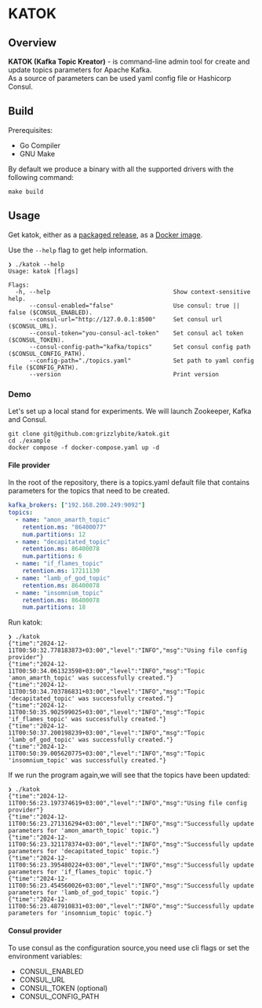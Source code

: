 # KATOK

## Overview
**KATOK (Kafka Topic Kreator)** - is command-line admin tool for create and update  topics parameters  for Apache Kafka.  
As a source of parameters can be used  yaml config file or Hashicorp Consul.


## Build

Prerequisites:

- Go Compiler
- GNU Make

By default we produce a binary with all the supported drivers with the following command:

```shell
make build
```

## Usage

Get katok, either as a [packaged release](https://github.com/grizzlybite/katok/releases/latest),
as a [Docker image](https://hub.docker.com/r/grizzlybite/katok).

Use the `--help` flag to get help information.

```shell
❯ ./katok --help
Usage: katok [flags]

Flags:
  -h, --help                                   Show context-sensitive help.
      --consul-enabled="false"                 Use consul: true || false ($CONSUL_ENABLED).
      --consul-url="http://127.0.0.1:8500"     Set consul url ($CONSUL_URL).
      --consul-token="you-consul-acl-token"    Set consul acl token ($CONSUL_TOKEN).
      --consul-config-path="kafka/topics"      Set consul config path ($CONSUL_CONFIG_PATH).
      --config-path="./topics.yaml"            Set path to yaml config file ($CONFIG_PATH).
      --version                                Print version 
```

### Demo
Let's set up a local stand for experiments.
We will launch Zookeeper, Kafka and Consul. 
```shell
git clone git@github.com:grizzlybite/katok.git
cd ./example
docker compose -f docker-compose.yaml up -d 
```

#### File provider
In the root of the repository, there is a topics.yaml default file that contains parameters for the topics that need to be created.
```yaml
kafka_brokers: ["192.168.200.249:9092"]
topics:
  - name: "amon_amarth_topic"
    retention.ms: "86400077"
    num.partitions: 12
  - name: "decapitated_topic"
    retention.ms: 86400078
    num.partitions: 6
  - name: "if_flames_topic"
    retention.ms: 17211130
  - name: "lamb_of_god_topic"
    retention.ms: 86400078
  - name: "insomnium_topic"
    retention.ms: 86400078
    num.partitions: 18
```
Run katok:
```shell
❯ ./katok
{"time":"2024-12-11T00:50:32.778183873+03:00","level":"INFO","msg":"Using file config provider"}
{"time":"2024-12-11T00:50:34.061323598+03:00","level":"INFO","msg":"Topic 'amon_amarth_topic' was successfully created."}
{"time":"2024-12-11T00:50:34.703786831+03:00","level":"INFO","msg":"Topic 'decapitated_topic' was successfully created."}
{"time":"2024-12-11T00:50:35.902599025+03:00","level":"INFO","msg":"Topic 'if_flames_topic' was successfully created."}
{"time":"2024-12-11T00:50:37.200198239+03:00","level":"INFO","msg":"Topic 'lamb_of_god_topic' was successfully created."}
{"time":"2024-12-11T00:50:39.005620775+03:00","level":"INFO","msg":"Topic 'insomnium_topic' was successfully created."}
```

If we run the program again,we will see that the topics have been updated:
```shell
❯ ./katok
{"time":"2024-12-11T00:56:23.197374619+03:00","level":"INFO","msg":"Using file config provider"}
{"time":"2024-12-11T00:56:23.271316294+03:00","level":"INFO","msg":"Successfully update parameters for 'amon_amarth_topic' topic."}
{"time":"2024-12-11T00:56:23.321178374+03:00","level":"INFO","msg":"Successfully update parameters for 'decapitated_topic' topic."}
{"time":"2024-12-11T00:56:23.395480224+03:00","level":"INFO","msg":"Successfully update parameters for 'if_flames_topic' topic."}
{"time":"2024-12-11T00:56:23.454560026+03:00","level":"INFO","msg":"Successfully update parameters for 'lamb_of_god_topic' topic."}
{"time":"2024-12-11T00:56:23.487910831+03:00","level":"INFO","msg":"Successfully update parameters for 'insomnium_topic' topic."}
```
#### Consul provider
To use consul as the configuration source,you need use cli flags or set the environment variables:
* CONSUL_ENABLED
* CONSUL_URL
* CONSUL_TOKEN (optional)
* CONSUL_CONFIG_PATH
